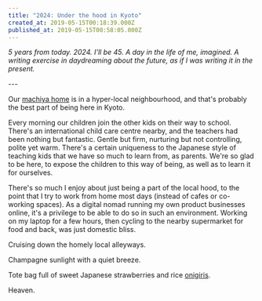 ```yaml
---
title: "2024: Under the hood in Kyoto"
created_at: 2019-05-15T00:18:39.000Z
published_at: 2019-05-15T00:58:05.000Z
---
```

_5 years from today. 2024. I'll be 45. A day in the life of me, imagined. A writing exercise in daydreaming about the future, as if I was writing it in the present._

  

\---

  

Our [machiya home](https://200wordsaday.com/words/2024-homing-in-on-kyoto-173955cdacb8707939/) is in a hyper-local neighbourhood, and that's probably the best part of being here in Kyoto. 

  

Every morning our children join the other kids on their way to school. There's an international child care centre nearby, and the teachers had been nothing but fantastic. Gentle but firm, nurturing but not controlling, polite yet warm. There's a certain uniqueness to the Japanese style of teaching kids that we have so much to learn from, as parents. We're so glad to be here, to expose the children to this way of being, as well as to learn it for ourselves.

  

There's so much I enjoy about just being a part of the local hood, to the point that I try to work from home most days (instead of cafes or co-working spaces). As a digital nomad running my own product businesses online, it's a privilege to be able to do so in such an environment. Working on my laptop for a few hours, then cycling to the nearby supermarket for food and back, was just domestic bliss.

  

Cruising down the homely local alleyways.

Champagne sunlight with a quiet breeze.

Tote bag full of sweet Japanese strawberries and rice [onigiris](https://en.wikipedia.org/wiki/Onigiri).

  

Heaven.
